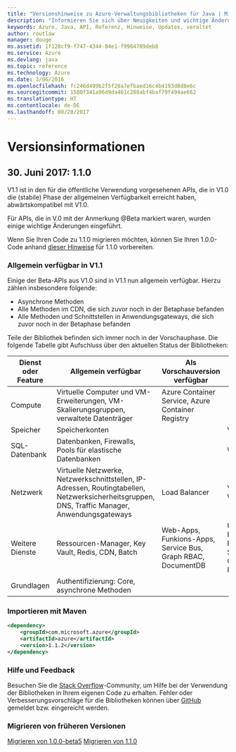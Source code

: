 ```yaml
---
title: "Versionshinweise zu Azure-Verwaltungsbibliotheken für Java | Microsoft-Dokumentation"
description: "Informieren Sie sich über Neuigkeiten und wichtige Änderungen in den Azure-Verwaltungsbibliotheken für Java."
keywords: Azure, Java, API, Referenz, Hinweise, Updates, veraltet
author: routlaw
manager: douge
ms.assetid: 1f128cf9-f747-4344-84e1-f9964709deb8
ms.service: Azure
ms.devlang: java
ms.topic: reference
ms.technology: Azure
ms.date: 3/06/2016
ms.openlocfilehash: fc246d499b2f5f20a7efbaed16c4b4193d8d8e6c
ms.sourcegitcommit: 1500f341a96d9da461c288abf4baf79f494ae662
ms.translationtype: HT
ms.contentlocale: de-DE
ms.lasthandoff: 08/28/2017
---
```

# <a name="release-notes"></a>Versionsinformationen 

## <a name="june-30-2017---110"></a>30. Juni 2017: 1.1.0 

V1.1 ist in den für die öffentliche Verwendung vorgesehenen APIs, die in V1.0 die (stabile) Phase der allgemeinen Verfügbarkeit erreicht haben, abwärtskompatibel mit V1.0.

Für APIs, die in V.0 mit der Anmerkung @Beta markiert waren, wurden einige wichtige Änderungen eingeführt.

Wenn Sie Ihren Code zu 1.1.0 migrieren möchten, können Sie Ihren 1.0.0-Code anhand [dieser Hinweise](https://github.com/Azure/azure-sdk-for-java/blob/master/notes/prepare-for-1.1.0.md) für 1.1.0 vorbereiten.

### <a name="generally-availabile-in-v11"></a>Allgemein verfügbar in V1.1

Einige der Beta-APIs aus V1.0 sind in V1.1 nun allgemein verfügbar. Hierzu zählen insbesondere folgende:

- Asynchrone Methoden
- Alle Methoden im CDN, die sich zuvor noch in der Betaphase befanden
- Alle Methoden und Schnittstellen in Anwendungsgateways, die sich zuvor noch in der Betaphase befanden

 Teile der Bibliothek befinden sich immer noch in der Vorschauphase. Die folgende Tabelle gibt Aufschluss über den aktuellen Status der Bibliotheken:

Dienst oder Feature | Allgemein verfügbar | Als Vorschauversion verfügbar  | In Kürze verfügbar |
---------|---------|---------|---------|
Compute  | Virtuelle Computer und VM-Erweiterungen, VM-Skalierungsgruppen, verwaltete Datenträger   | Azure Container Service, Azure Container Registry |    |
Speicher   |  Speicherkonten       |         |   Verschlüsselung      |
SQL-Datenbank  | Datenbanken, Firewalls, Pools für elastische Datenbanken        |         |   Weitere Features      |
Netzwerk    |  Virtuelle Netzwerke, Netzwerkschnittstellen, IP-Adressen, Routingtabellen, Netzwerksicherheitsgruppen, DNS, Traffic Manager, Anwendungsgateways  |    Load Balancer     |   VPN, Network Watcher   |
Weitere Dienste    |  Ressourcen-Manager, Key Vault, Redis, CDN, Batch       |  Web-Apps, Funkions-Apps, Service Bus, Graph RBAC, DocumentDB   | Überwachung, Planung, Funktionsverwaltung, Suche, weitere Graph RBAC-Features        |
Grundlagen     |   Authentifizierung: Core, asynchrone Methoden       |      |         |

### <a name="import-with-maven"></a>Importieren mit Maven

```XML
<dependency>
    <groupId>com.microsoft.azure</groupId>
    <artifactId>azure</artifactId>
    <version>1.1.2</version>
</dependency>
```

### <a name="get-help-and-give-feedback"></a>Hilfe und Feedback

Besuchen Sie die [Stack Overflow](http://stackoverflow.com/questions/tagged/azure-java-sdk)-Community, um Hilfe bei der Verwendung der Bibliotheken in Ihrem eigenen Code zu erhalten. Fehler oder Verbesserungsvorschläge für die Bibliotheken können über [GitHub](https://github.com/Azure/azure-sdk-for-java/issues) gemeldet bzw. eingereicht werden.

### <a name="migrate-from-previous-releases"></a>Migrieren von früheren Versionen

[Migrieren von 1.0.0-beta5](https://github.com/Azure/azure-sdk-for-java/blob/master/notes/prepare-for-1.0.0.md) [Migrieren von 1.1.0](https://github.com/Azure/azure-sdk-for-java/blob/master/notes/prepare-for-1.1.0.md)



